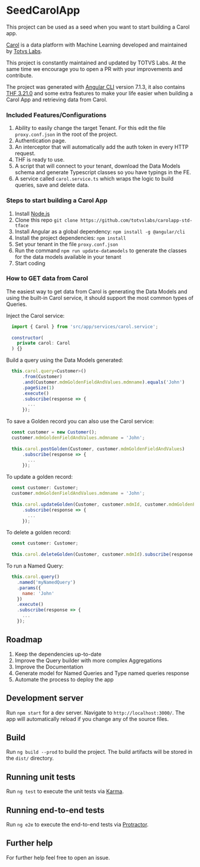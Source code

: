 # SeedCarolApp

This project can be used as a seed when you want to start building a Carol app. 

[Carol](https://docs.carol.ai) is a data platform with Machine Learning developed and maintained by [Totvs Labs](https://www.totvslabs.com/).

This project is constantly maintained and updated by TOTVS Labs. At the same time we encourage you to open a PR with your improvements and contribute.

The project was generated with [Angular CLI](https://github.com/angular/angular-cli) version 7.1.3, it also contains [THF 3.21.0](https://thf.totvs.com.br/home) and some extra features to make your life easier when building a Carol App and retrieving data from Carol.

### Included Features/Configurations

1. Ability to easily change the target Tenant. For this edit the file `proxy.conf.json` in the root of the project.
2. Authentication page. 
3. An interceptor that will automatically add the auth token in every HTTP request.
4. THF is ready to use.
5. A script that will connect to your tenant, download the Data Models schema and generate Typescript classes so you have typings in the FE.
6. A service called `carol.service.ts` which wraps the logic to build queries, save and delete data.

### Steps to start building a Carol App

1. Install [Node.js](https://nodejs.org/en/download/)
2. Clone this repo `git clone https://github.com/totvslabs/carolapp-std-tface`
3. Install Angular as a global dependency: `npm install -g @angular/cli`
4. Install the project dependencies: `npm install`
5. Set your tenant in the file `proxy.conf.json`
6. Run the command `npm run update-datamodels` to generate the classes for the data models available in your tenant
7. Start coding

### How to GET data from Carol

The easiest way to get data from Carol is generating the Data Models and using the built-in Carol service, it should support the most common types of Queries.

Inject the Carol service:

```javascript
  import { Carol } from 'src/app/services/carol.service';
  
  constructor(
    private carol: Carol
  ) {}
```

Build a query using the Data Models generated:

```javascript
  this.carol.query<Customer>()
      .from(Customer)
      .and(Customer.mdmGoldenFieldAndValues.mdmname).equals('John')
      .pageSize(1)
      .execute()
      .subscribe(response => {
        ...
      });
```

To save a Golden record you can also use the Carol service:

```javascript
  const customer = new Customer();
  customer.mdmGoldenFieldAndValues.mdmname = 'John';
  
  this.carol.postGolden(Customer, customer.mdmGoldenFieldAndValues)
      .subscribe(response => {
        ...
      });
```

To update a golden record:
```javascript
  const customer: Customer;
  customer.mdmGoldenFieldAndValues.mdmname = 'John';
  
  this.carol.updateGolden(Customer, customer.mdmId, customer.mdmGoldenFieldAndValues)
      .subscribe(response => {
        ...
      });
```

To delete a golden record:
```javascript
  const customer: Customer;
    
  this.carol.deleteGolden(Customer, customer.mdmId).subscribe(response => ...);
```

To run a Named Query:
```javascript
  this.carol.query()
    .named('myNamedQuery')
    .params({
      name: 'John'
    })
    .execute()
    .subscribe(response => {
      ...
    });
```

## Roadmap

1. Keep the dependencies up-to-date
2. Improve the Query builder with more complex Aggregations
3. Improve the Documentation
4. Generate model for Named Queries and Type named queries response
5. Automate the process to deploy the app

## Development server

Run `npm start` for a dev server. Navigate to `http://localhost:3000/`. The app will automatically reload if you change any of the source files.

## Build

Run `ng build --prod` to build the project. The build artifacts will be stored in the `dist/` directory.

## Running unit tests

Run `ng test` to execute the unit tests via [Karma](https://karma-runner.github.io).

## Running end-to-end tests

Run `ng e2e` to execute the end-to-end tests via [Protractor](http://www.protractortest.org/).

## Further help

For further help feel free to open an issue.
